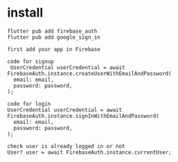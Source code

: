 # install
    flutter pub add firebase_auth
    flutter pub add google_sign_in
 
    first add your app in Firebase

    code for signup
     UserCredential userCredential = await FirebaseAuth.instance.createUserWithEmailAndPassword(
      email: email,
      password: password,
    ); 

    code for login
    UserCredential userCredential = await FirebaseAuth.instance.signInWithEmailAndPassword(
      email: email,
      password: password,
    );

    check user is already logged in or not
    User? user = await FirebaseAuth.instance.currentUser;